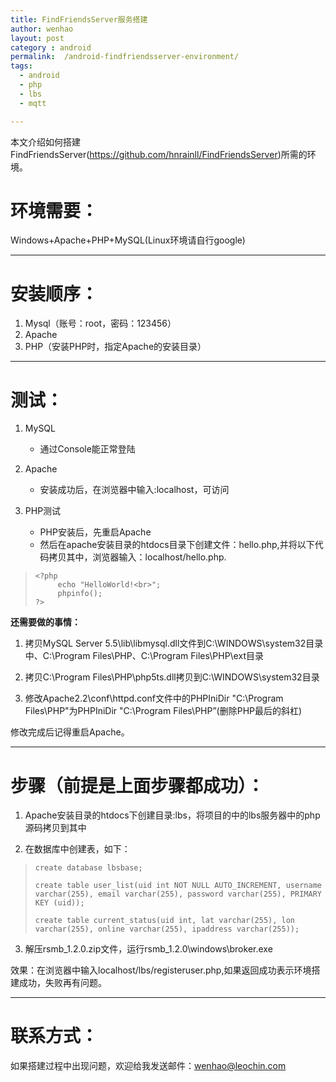 ```yaml
---
title: FindFriendsServer服务搭建
author: wenhao
layout: post
category : android
permalink:  /android-findfriendsserver-environment/
tags: 
  - android
  - php
  - lbs
  - mqtt

---
```


本文介绍如何搭建FindFriendsServer(https://github.com/hnrainll/FindFriendsServer)所需的环境。


环境需要：
===
Windows+Apache+PHP+MySQL(Linux环境请自行google)


---
安装顺序：
===
1. Mysql（账号：root，密码：123456）
2. Apache
3. PHP（安装PHP时，指定Apache的安装目录）
<!--more-->
---
测试：
===
1. MySQL
   - 通过Console能正常登陆

2. Apache
   - 安装成功后，在浏览器中输入:localhost，可访问
    
3. PHP测试
   - PHP安装后，先重启Apache
   - 然后在apache安装目录的htdocs目录下创建文件：hello.php,并将以下代码拷贝其中，浏览器输入：localhost/hello.php.    
>     <?php
>          echo "HelloWorld!<br>";
>          phpinfo();
>     ?>


**还需要做的事情：**

1. 拷贝MySQL Server 5.5\lib\libmysql.dll文件到C:\WINDOWS\system32目录中、C:\Program Files\PHP、C:\Program Files\PHP\ext目录

2. 拷贝C:\Program Files\PHP\php5ts.dll拷贝到C:\WINDOWS\system32目录

3. 修改Apache2.2\conf\httpd.conf文件中的PHPIniDir "C:\Program Files\PHP\"为PHPIniDir "C:\Program Files\PHP”(删除PHP最后的斜杠)

修改完成后记得重启Apache。

---
步骤（前提是上面步骤都成功）：
===
1. Apache安装目录的htdocs下创建目录:lbs，将项目的中的lbs服务器中的php源码拷贝到其中

2. 在数据库中创建表，如下：
>     create database lbsbase;
>
>     create table user_list(uid int NOT NULL AUTO_INCREMENT, username varchar(255), email varchar(255), password varchar(255), PRIMARY KEY (uid));
> 
>     create table current_status(uid int, lat varchar(255), lon varchar(255), online varchar(255), ipaddress varchar(255));

3. 解压rsmb_1.2.0.zip文件，运行rsmb_1.2.0\windows\broker.exe

效果：在浏览器中输入localhost/lbs/registeruser.php,如果返回成功表示环境搭建成功，失败再有问题。

---
联系方式：
===
如果搭建过程中出现问题，欢迎给我发送邮件：wenhao@leochin.com